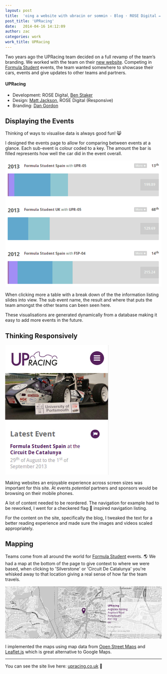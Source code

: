 ```yaml
---
layout: post
title:  'oing a website with ubracin or sommin - Blog · ROSE Digital ✏'
post_title: 'UPRacing'
date:   2014-04-16 14:12:09
author: zac
categories: work
work_title: UPRacing
---
```


Two years ago the UPRacing team decided on a full revamp of the team’s branding. We worked with the team on their [new website](http://upracing.co.uk). Competing in [Formula Student](www.formulastudent.com) events, the team wanted somewhere to showcase their cars, events and give updates to other teams and partners.

<div class="blog-work">
	<h4 class="UPRacing">UPRacing</h4>
	<ul>
		<li>Development: ROSE Digital, <a href="http://benstaker.com/">Ben Staker</a></li>
		<li>Design: <a href="http://magicalizard.co.uk/">Matt Jackson</a>, ROSE Digital (Responsive)</li>
		<li>Branding: <a href="http://dangordondesign.com/">Dan Gordon</a></li>
	</ul>
</div>

## Displaying the Events

Thinking of ways to visualise data is always good fun! :smile_cat:

I designed the events page to allow for comparing between events at a glance. Each sub-event is colour coded to a key. The amount the bar is filled represents how well the car did in the event overall.

[<img class="img-left img-screen" src="/assets/upracing-events.gif" alt="Events information visualisation">](http://upracing.co.uk/events)

When clicking more a table with a break down of the the information listing slides into view. The sub event name, the result and where that puts the team amongst the other teams can been seen here.

These visualisations are generated dynamically from a database making it easy to add more events in the future.

## Thinking Responsively

<img class="img-right img-screen" src="/assets/upracing-mobile.jpg" alt="The UPRacing website at a mobile screen size">

Making websites an enjoyable experience across screen sizes was important for this site. At events _potential_ partners and sponsors would be browsing on their mobile phones.

A lot of content needed to be reordered. The navigation for example had to be reworked, I went for a checkered flag :checkered_flag: inspired navigation listing.

For the content on the site, specifically the blog, I tweaked the text for a better reading experience and made sure the images and videos scaled appropriately.

## Mapping

Teams come from all around the world for [Formula Student](www.formulastudent.com) events. :earth_americas: We had a map at the bottom of the page to give context to where we were based, when clicking to 'Silverstone' or 'Circuit De Catalunya' you're whisked away to that location giving a real sense of how far the team travels.

<img class="img-screen" src="/assets/upracing-map.jpg" alt="The UPRacing website's map">

I implemented the maps using map data from [Open Street Maps](http://www.openstreetmap.org/) and [Leaflet.js](http://leafletjs.com/) which is great alternative to Google Maps.

* * *

You can see the site live here: [upracing.co.uk](http://upracing.co.uk) :link:




